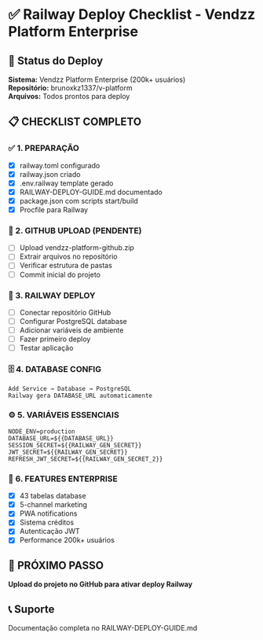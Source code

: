 # ✅ Railway Deploy Checklist - Vendzz Platform Enterprise

## 🎯 Status do Deploy
**Sistema:** Vendzz Platform Enterprise (200k+ usuários)  
**Repositório:** brunoxkz1337/v-platform  
**Arquivos:** Todos prontos para deploy  

## 📋 CHECKLIST COMPLETO

### ✅ 1. PREPARAÇÃO
- [x] railway.toml configurado
- [x] railway.json criado  
- [x] .env.railway template gerado
- [x] RAILWAY-DEPLOY-GUIDE.md documentado
- [x] package.json com scripts start/build
- [x] Procfile para Railway

### 🔄 2. GITHUB UPLOAD (PENDENTE)
- [ ] Upload vendzz-platform-github.zip
- [ ] Extrair arquivos no repositório
- [ ] Verificar estrutura de pastas
- [ ] Commit inicial do projeto

### 🚀 3. RAILWAY DEPLOY
- [ ] Conectar repositório GitHub
- [ ] Configurar PostgreSQL database
- [ ] Adicionar variáveis de ambiente
- [ ] Fazer primeiro deploy
- [ ] Testar aplicação

### 🗄️ 4. DATABASE CONFIG
```
Add Service → Database → PostgreSQL
Railway gera DATABASE_URL automaticamente
```

### ⚙️ 5. VARIÁVEIS ESSENCIAIS
```
NODE_ENV=production
DATABASE_URL=${{DATABASE_URL}}
SESSION_SECRET=${{RAILWAY_GEN_SECRET}}
JWT_SECRET=${{RAILWAY_GEN_SECRET}}
REFRESH_JWT_SECRET=${{RAILWAY_GEN_SECRET_2}}
```

### 🎯 6. FEATURES ENTERPRISE
- [x] 43 tabelas database
- [x] 5-channel marketing
- [x] PWA notifications
- [x] Sistema créditos
- [x] Autenticação JWT
- [x] Performance 200k+ usuários

## 🚀 PRÓXIMO PASSO
**Upload do projeto no GitHub para ativar deploy Railway**

## 📞 Suporte
Documentação completa no RAILWAY-DEPLOY-GUIDE.md